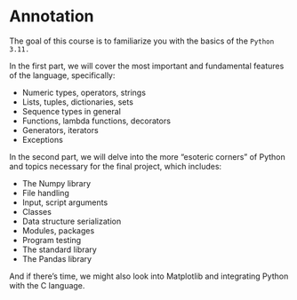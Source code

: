 # Annotation

The goal of this course is to familiarize you with the basics of the  `Python 3.11.`

In the first part, we will cover the most important and fundamental features of the language, specifically:

- Numeric types, operators, strings
- Lists, tuples, dictionaries, sets
- Sequence types in general
- Functions, lambda functions, decorators
- Generators, iterators
- Exceptions

In the second part, we will delve into the more “esoteric corners” of Python and topics necessary for the final project, which includes:

- The Numpy library
- File handling
- Input, script arguments
- Classes
- Data structure serialization
- Modules, packages
- Program testing
- The standard library
- The Pandas library

And if there’s time, we might also look into Matplotlib and integrating Python with the C language.